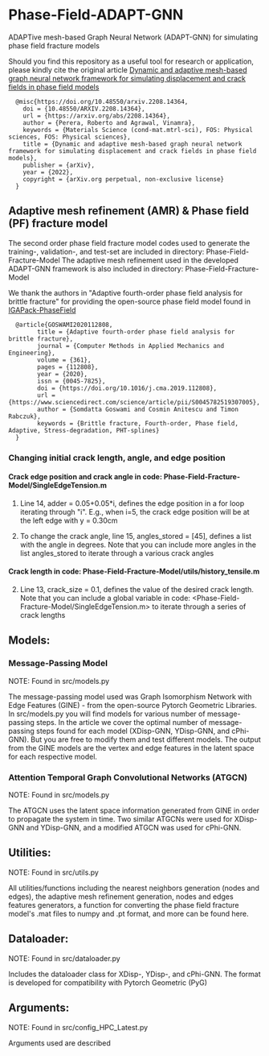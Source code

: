 # Phase-Field-ADAPT-GNN
ADAPTive mesh-based Graph Neural Network (ADAPT-GNN) for simulating phase field fracture models

Should you find this repository as a useful tool for research or application, please kindly cite the original article [Dynamic and adaptive mesh-based graph neural network framework for simulating displacement and crack fields in phase field models](https://arxiv.org/abs/2208.14364v2)

      @misc{https://doi.org/10.48550/arxiv.2208.14364,
        doi = {10.48550/ARXIV.2208.14364},
        url = {https://arxiv.org/abs/2208.14364},
        author = {Perera, Roberto and Agrawal, Vinamra},
        keywords = {Materials Science (cond-mat.mtrl-sci), FOS: Physical sciences, FOS: Physical sciences},
        title = {Dynamic and adaptive mesh-based graph neural network framework for simulating displacement and crack fields in phase field models},
        publisher = {arXiv},
        year = {2022},
        copyright = {arXiv.org perpetual, non-exclusive license}
      }

## Adaptive mesh refinement (AMR) & Phase field (PF) fracture model

The second order phase field fracture model codes used to generate the training-, validation-, and test-set are included in directory: Phase-Field-Fracture-Model
The adaptive mesh refinement used in the developed ADAPT-GNN framework is also included in directory: Phase-Field-Fracture-Model

We thank the authors in "Adaptive fourth-order phase field analysis for brittle fracture" for providing the open-source phase field model found in [IGAPack-PhaseField](https://github.com/somdattagoswami/IGAPack-PhaseField)

      @article{GOSWAMI2020112808,
            title = {Adaptive fourth-order phase field analysis for brittle fracture},
            journal = {Computer Methods in Applied Mechanics and Engineering},
            volume = {361},
            pages = {112808},
            year = {2020},
            issn = {0045-7825},
            doi = {https://doi.org/10.1016/j.cma.2019.112808},
            url = {https://www.sciencedirect.com/science/article/pii/S0045782519307005},
            author = {Somdatta Goswami and Cosmin Anitescu and Timon Rabczuk},
            keywords = {Brittle fracture, Fourth-order, Phase field, Adaptive, Stress-degradation, PHT-splines}
      }

### Changing initial crack length, angle, and edge position

#### Crack edge position and crack angle in code: Phase-Field-Fracture-Model/SingleEdgeTension.m

1) Line 14, adder = 0.05+0.05*i, defines the edge position in a for loop iterating through "i". 
   E.g., when i=5, the crack edge position will be at the left edge with y = 0.30cm
    
2) To change the crack angle, line 15, angles_stored = [45], defines a list with the angle in degrees.
   Note that you can include more angles in the list angles_stored to iterate through a various crack angles
   
#### Crack length in code: Phase-Field-Fracture-Model/utils/history_tensile.m

2) Line 13, crack_size = 0.1, defines the value of the desired crack length.
   Note that you can include a global variable in code: <Phase-Field-Fracture-Model/SingleEdgeTension.m> to iterate through a series of crack lengths



## Models:

### Message-Passing Model
NOTE: Found in src/models.py 

The message-passing model used was Graph Isomorphism Network with Edge Features (GINE) - from the open-source Pytorch Geometric Libraries.
In src/models.py you will find models for various number of message-passing steps.
In the article we cover the optimal number of message-passing steps found for each model (XDisp-GNN, YDisp-GNN, and cPhi-GNN). 
But you are free to modify them and test different models.
The output from the GINE models are the vertex and edge features in the latent space for each respective model.

### Attention Temporal Graph Convolutional Networks (ATGCN)
NOTE: Found in src/models.py

The ATGCN uses the latent space information generated from GINE in order to propagate the system in time.
Two similar ATGCNs were used for XDisp-GNN and YDisp-GNN, and a modified ATGCN was used for cPhi-GNN.

## Utilities:
NOTE: Found in src/utils.py 

All utilities/functions including the nearest neighbors generation (nodes and edges), the adaptive mesh refinement generation, nodes and edges features generators, a function for converting the phase field fracture model's .mat files to numpy and .pt format, and more can be found here.  


## Dataloader:
NOTE: Found in src/dataloader.py 

Includes the dataloader class for XDisp-, YDisp-, and cPhi-GNN. The format is developed for compatibility with Pytorch Geometric (PyG)   


## Arguments:
NOTE: Found in src/config_HPC_Latest.py

Arguments used are described


